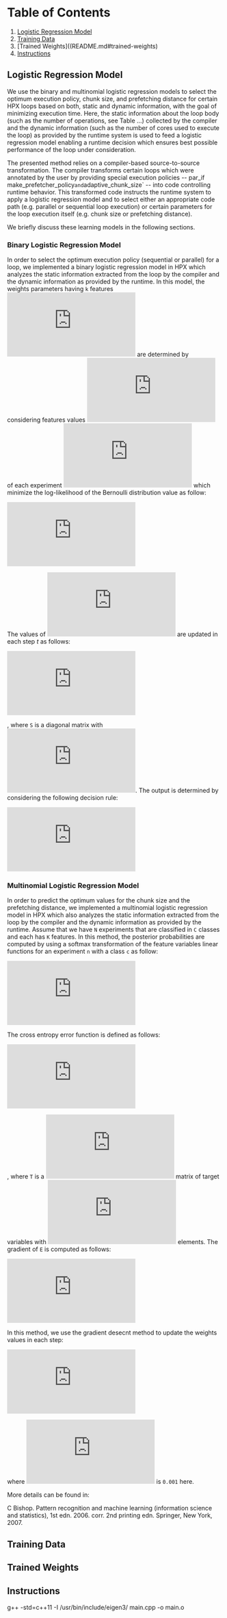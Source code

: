 
# Table of Contents
1. [Logistic Regression Model](README.md#hpx-clangtool)
2. [Training Data](README.md#training-data)
3. [Trained Weights]((README.md#trained-weights)
4. [Instructions](README.md#instructions)

## Logistic Regression Model

We use the binary and multinomial logistic regression models to select the optimum execution policy, chunk size, and prefetching distance for certain HPX loops based on both, static and dynamic information, with the goal of minimizing execution time. Here, the static information about the loop body (such as the number of operations, see Table ...) collected by the compiler and the dynamic information (such as the number of cores used to execute the loop) as provided by the runtime system is used to feed a logistic regression model enabling a runtime decision which ensures best possible performance of the loop under consideration. 

The presented method relies on a compiler-based source-to-source transformation. The compiler transforms certain loops which were annotated by the user by providing special execution policies -- par_if` `make_prefetcher_policy` and `adaptive_chunk_size` -- into code controlling runtime behavior. This transformed code instructs the runtime system to apply a logistic regression model and to select either an appropriate code path (e.g. parallel or sequential loop execution) or certain parameters for the loop execution itself (e.g. chunk size or prefetching distance).

We briefly discuss these learning models in the following sections. 

### Binary Logistic Regression Model

In order to select the optimum execution policy (sequential or parallel) for a loop, we implemented a binary logistic regression model in HPX which analyzes the static information extracted from the loop by the compiler and the dynamic information as provided by the runtime. In this model, the weights parameters having `k` features ![eq 1](https://latex.codecogs.com/gif.latex?W%5ET%20%3D%20%5B%5Comega%20_1%2C%20%5Comega%20_2%2C%20...%2C%20%5Comega%20_%7Bk%7D%5D) are determined by considering features values ![eq 2](https://latex.codecogs.com/gif.latex?x_r%20%28i%29) of each experiment ![eq 3](https://latex.codecogs.com/gif.latex?X_i%20%3D%20%5B1%2C%20x_1%20%28i%29%2C%20...%2C%20x_%7Bk%7D%20%28i%29%5D%5ET) which minimize the log-likelihood of the Bernoulli distribution value as follow:

![eq 4](https://latex.codecogs.com/gif.latex?%5Cmu_i%20%3D%201/%281%20+%20e%5E%7B-W%5ET%20X_i%7D%29)

 
The values of ![eq 5](https://latex.codecogs.com/gif.latex?%5Comega) are updated in each step $t$ as follows:

![eq 6](https://latex.codecogs.com/gif.latex?%5Comega_%7Bt%20+%201%7D%20%3D%20%28X%5ETS_tX%29%5E%7B-1%7DX%5ET%28S_tX%5Comega_t%20+%20y%20-%20%5Cmu_t%29)



, where `S` is a diagonal matrix with ![eq 7](https://latex.codecogs.com/gif.latex?S%28i%2C%20i%29%20%3D%20%5Cmu_i%281%20-%20%5Cmu_i%29). The output is determined by considering the following decision rule:

![eq 8](https://latex.codecogs.com/gif.latex?y%28x%29%20%3D%201%20%5Clongleftrightarrow%20p%28y%20%3D%201%20%7C%20x%29%20%3E%200.5)

### Multinomial Logistic Regression Model

In order to predict the optimum values for the chunk size and the prefetching distance, we implemented a multinomial logistic regression model in HPX which also analyzes the static information extracted from the loop by the compiler and the dynamic information as provided by the runtime. Assume that we have `N` experiments that are classified in `C` classes and each has `K` features. In this method, the posterior probabilities are computed by using a softmax transformation of the feature variables linear functions for an experiment `n` with a class `c` as follow:

![eq 9](https://latex.codecogs.com/gif.latex?y_%7Bnc%7D%20%3D%20y_c%28X_n%29%20%3D%20%5Cfrac%7Bexp%28W_c%5ETX_n%29%7D%7B%5Csum_%7Bi%3D1%7D%5E%7BC%7D%20exp%28W_i%5ETX_n%29%7D)

The cross entropy error function is defined as follows:

![eq 10](https://latex.codecogs.com/gif.latex?E%28%5Comega_1%2C%20%5Comega_2%2C%20...%2C%20%5Comega_C%29%20%3D%20-%5Csum_%7Bn%3D1%7D%5E%7BN%7D%5Csum_%7Bc%3D1%7D%5E%7BC%7D%20t_%7Bnc%7D%20lny_%7Bnc%7D)


, where `T` is a ![eq 11](https://latex.codecogs.com/gif.latex?N%5Ctimes%20C) matrix of target variables with ![eq 12](https://latex.codecogs.com/gif.latex?t_%7Bnc%7D) elements. The gradient of `E` is computed as follows:

![eq 13](https://latex.codecogs.com/gif.latex?%5Cnabla_%7B%5Comega_%7Bc%7D%7DE%28%5Comega_1%2C%20%5Comega_2%2C%20...%2C%20%5Comega_C%29%20%3D%20%5Csum_%7Bn%3D1%7D%5E%7BN%7D%28y_%7Bnc%7D%20-%20t_%7Bnc%7D%29X_n)

In this method, we use the gradient desecnt method to update the weights values in each step:

![eq 14](https://latex.codecogs.com/gif.latex?%5Comega_%7Bnew%7D%20%3D%20%5Comega_%7Bold%7D%20-%20%5Calpha%20%5Ctimes%20%5Cnabla%20E%28%5Comega%29)

where ![eq 15](https://latex.codecogs.com/gif.latex?%5Calpha) is `0.001` here.

More details can be found in:

C Bishop. Pattern recognition and machine learning (information science and statistics), 1st edn. 2006. corr. 2nd printing edn. Springer, New York, 2007.







## Training Data 

## Trained Weights

## Instructions

g++ -std=c++11 -I /usr/bin/include/eigen3/ main.cpp -o main.o